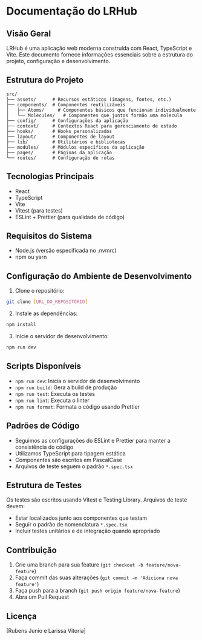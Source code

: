 # Documentação do LRHub

## Visão Geral

LRHub é uma aplicação web moderna construída com React, TypeScript e Vite. Este documento fornece informações essenciais sobre a estrutura do projeto, configuração e desenvolvimento.

## Estrutura do Projeto

```
src/
├── assets/      # Recursos estáticos (imagens, fontes, etc.)
├── components/  # Componentes reutilizáveis
│   ├── Atoms/     # Componentes básicos que funcionam individualmente
│   └── Molecules/   # Componentes que juntos formão uma molecula
├── config/      # Configurações da aplicação
├── context/     # Contextos React para gerenciamento de estado
├── hooks/       # Hooks personalizados
├── layout/      # Componentes de layout
├── lib/         # Utilitários e bibliotecas
├── modules/     # Módulos específicos da aplicação
├── pages/       # Páginas da aplicação
└── routes/      # Configuração de rotas
```

## Tecnologias Principais

- React
- TypeScript
- Vite
- Vitest (para testes)
- ESLint + Prettier (para qualidade de código)

## Requisitos do Sistema

- Node.js (versão especificada no .nvmrc)
- npm ou yarn

## Configuração do Ambiente de Desenvolvimento

1. Clone o repositório:

```bash
git clone [URL_DO_REPOSITÓRIO]
```

2. Instale as dependências:

```bash
npm install
```

3. Inicie o servidor de desenvolvimento:

```bash
npm run dev
```

## Scripts Disponíveis

- `npm run dev`: Inicia o servidor de desenvolvimento
- `npm run build`: Gera a build de produção
- `npm run test`: Executa os testes
- `npm run lint`: Executa o linter
- `npm run format`: Formata o código usando Prettier

## Padrões de Código

- Seguimos as configurações do ESLint e Prettier para manter a consistência do código
- Utilizamos TypeScript para tipagem estática
- Componentes são escritos em PascalCase
- Arquivos de teste seguem o padrão `*.spec.tsx`

## Estrutura de Testes

Os testes são escritos usando Vitest e Testing Library. Arquivos de teste devem:

- Estar localizados junto aos componentes que testam
- Seguir o padrão de nomenclatura `*.spec.tsx`
- Incluir testes unitários e de integração quando apropriado

## Contribuição

1. Crie uma branch para sua feature (`git checkout -b feature/nova-feature`)
2. Faça commit das suas alterações (`git commit -m 'Adiciona nova feature'`)
3. Faça push para a branch (`git push origin feature/nova-feature`)
4. Abra um Pull Request

## Licença

[Rubens Junio e Larissa Vitoria]
